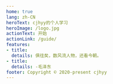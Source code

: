 ```yaml
---
home: true
lang: zh-CN
heroText: cjhyy的个人学习
heroImage: /logo.jpg
actionText: 开始
actionLink: /guide/
features:
- title: 
  details: 俱往矣，数风流人物，还看今朝。
- title: 
  details: -毛泽东
footer: Copyright © 2020-present cjhyy
---
```

